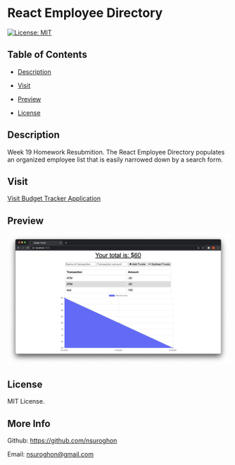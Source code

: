 # React Employee Directory

[![License: MIT](https://img.shields.io/badge/License-MIT-yellow.svg)](https://opensource.org/licenses/MIT)

## Table of Contents
* [Description](#description)
* [Visit](#visit)

* [Preview](#preview)
* [License](#license)

## Description
Week 19 Homework Resubmition. The React Employee Directory populates an organized employee list that is easily narrowed down by a search form.

## Visit
[Visit Budget Tracker Application](https://fierce-reef-41934.herokuapp.com)

## Preview
![Preview](https://github.com/nsuroghon/Budget-Tracker/blob/main/public/img/Screen%20Shot%202021-02-19%20at%2010.54.55%20PM.png)

## License
MIT License.

## More Info
Github: https://github.com/nsuroghon

Email: nsuroghon@gmail.com
